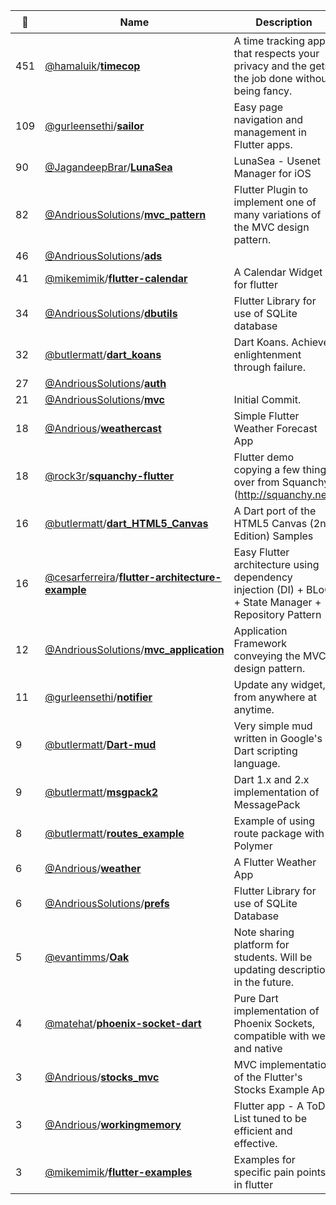 |:star2: | Name | Description | 🌍|
|---|---|---|---|
|451|[@hamaluik](https://github.com/hamaluik)/[**timecop**](https://github.com/hamaluik/timecop)|A time tracking app that respects your privacy and the gets the job done without being fancy.|[:arrow_upper_right:](https://timecop.app/)|
|109|[@gurleensethi](https://github.com/gurleensethi)/[**sailor**](https://github.com/gurleensethi/sailor)|Easy page navigation and management in Flutter apps.|[:arrow_upper_right:](https://pub.dev/packages/sailor)|
|90|[@JagandeepBrar](https://github.com/JagandeepBrar)/[**LunaSea**](https://github.com/JagandeepBrar/LunaSea)|LunaSea - Usenet Manager for iOS|[:arrow_upper_right:](https://www.lunasea.app)|
|82|[@AndriousSolutions](https://github.com/AndriousSolutions)/[**mvc_pattern**](https://github.com/AndriousSolutions/mvc_pattern)|Flutter Plugin to implement one of many variations of the MVC design pattern.||
|46|[@AndriousSolutions](https://github.com/AndriousSolutions)/[**ads**](https://github.com/AndriousSolutions/ads)|||
|41|[@mikemimik](https://github.com/mikemimik)/[**flutter-calendar**](https://github.com/mikemimik/flutter-calendar)|A Calendar Widget for flutter||
|34|[@AndriousSolutions](https://github.com/AndriousSolutions)/[**dbutils**](https://github.com/AndriousSolutions/dbutils)|Flutter Library for use of SQLite database||
|32|[@butlermatt](https://github.com/butlermatt)/[**dart_koans**](https://github.com/butlermatt/dart_koans)|Dart Koans. Achieve enlightenment through failure.||
|27|[@AndriousSolutions](https://github.com/AndriousSolutions)/[**auth**](https://github.com/AndriousSolutions/auth)|||
|21|[@AndriousSolutions](https://github.com/AndriousSolutions)/[**mvc**](https://github.com/AndriousSolutions/mvc)|Initial Commit.||
|18|[@Andrious](https://github.com/Andrious)/[**weathercast**](https://github.com/Andrious/weathercast)|Simple Flutter Weather Forecast App||
|18|[@rock3r](https://github.com/rock3r)/[**squanchy-flutter**](https://github.com/rock3r/squanchy-flutter)|Flutter demo copying a few things over from Squanchy (http://squanchy.net)||
|16|[@butlermatt](https://github.com/butlermatt)/[**dart_HTML5_Canvas**](https://github.com/butlermatt/dart_HTML5_Canvas)|A Dart port of the HTML5 Canvas (2nd Edition) Samples||
|16|[@cesarferreira](https://github.com/cesarferreira)/[**flutter-architecture-example**](https://github.com/cesarferreira/flutter-architecture-example)|Easy Flutter architecture using dependency injection (DI) + BLoC + State Manager + Repository Pattern||
|12|[@AndriousSolutions](https://github.com/AndriousSolutions)/[**mvc_application**](https://github.com/AndriousSolutions/mvc_application)|Application Framework conveying the MVC design pattern.||
|11|[@gurleensethi](https://github.com/gurleensethi)/[**notifier**](https://github.com/gurleensethi/notifier)|Update any widget, from anywhere at anytime.||
|9|[@butlermatt](https://github.com/butlermatt)/[**Dart-mud**](https://github.com/butlermatt/Dart-mud)|Very simple mud written in Google's Dart scripting language.||
|9|[@butlermatt](https://github.com/butlermatt)/[**msgpack2**](https://github.com/butlermatt/msgpack2)|Dart 1.x and 2.x implementation of MessagePack||
|8|[@butlermatt](https://github.com/butlermatt)/[**routes_example**](https://github.com/butlermatt/routes_example)|Example of using route package with Polymer ||
|6|[@Andrious](https://github.com/Andrious)/[**weather**](https://github.com/Andrious/weather)|A Flutter Weather App||
|6|[@AndriousSolutions](https://github.com/AndriousSolutions)/[**prefs**](https://github.com/AndriousSolutions/prefs)|Flutter Library for use of SQLite Database||
|5|[@evantimms](https://github.com/evantimms)/[**Oak**](https://github.com/evantimms/Oak)|Note sharing platform for students. Will be updating description in the future.||
|4|[@matehat](https://github.com/matehat)/[**phoenix-socket-dart**](https://github.com/matehat/phoenix-socket-dart)|Pure Dart implementation of Phoenix Sockets, compatible with web and native||
|3|[@Andrious](https://github.com/Andrious)/[**stocks_mvc**](https://github.com/Andrious/stocks_mvc)|MVC implementation of the Flutter's Stocks Example App||
|3|[@Andrious](https://github.com/Andrious)/[**workingmemory**](https://github.com/Andrious/workingmemory)|Flutter app - A ToDo List tuned to be efficient and effective.||
|3|[@mikemimik](https://github.com/mikemimik)/[**flutter-examples**](https://github.com/mikemimik/flutter-examples)|Examples for specific pain points in flutter||

